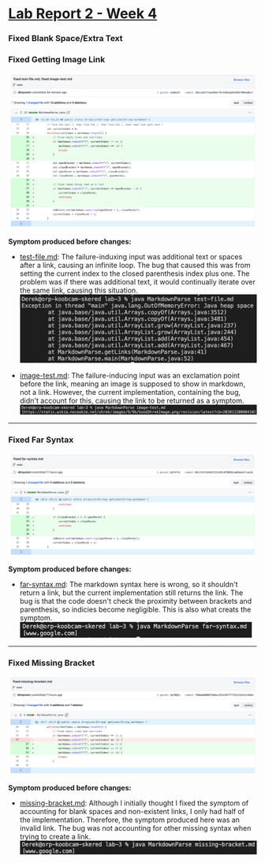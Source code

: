 # [Lab Report 2 - Week 4](https://dklopstein.github.io/cse15l-lab-reports/lab-report-2-week-4.html)


### Fixed Blank Space/Extra Text
### Fixed Getting Image Link

![](lab-report-2-week-4/fixed-space.png)

**Symptom produced before changes:**

- [test-file.md](https://github.com/dklopstein/markdown-parser/blob/main/test-file.md?plain=1): The failure-induxing input was additional text or spaces after a link, causing an infinite loop. The bug that caused this was from setting the current index to the closed parenthesis index plus one. The problem was if there was additional text, it would continually iterate over the same link, causing this situation.
![](lab-report-2-week-4/test-file-symptom.png)

- [image-test.md](https://github.com/dklopstein/markdown-parser/blob/main/image-test.md?plain=1): The failure-inducing input was an exclamation point before the link, meaning an image is supposed to show in markdown, not a link. However, the current implementation, containing the bug, didn't account for this, causing the link to be returned as a symptom. 
![](lab-report-2-week-4/image-test-symptom.png)

---

### Fixed Far Syntax

![](lab-report-2-week-4/fixed-far-syntax.png)

**Symptom produced before changes:**

- [far-syntax.md](https://github.com/dklopstein/markdown-parser/blob/main/far-syntax.md?plain=1): The markdown syntax here is wrong, so it shouldn't return a link, but the current implementation still returns the link. The bug is that the code doesn't check the proximity between brackets and parenthesis, so indicies become negligible. This is also what creats the symptom.        
![](lab-report-2-week-4/far-syntax-symptom.png)

---

### Fixed Missing Bracket

![](lab-report-2-week-4/fixed-missing-bracket.png)

**Symptom produced before changes:**

- [missing-bracket.md](https://github.com/dklopstein/markdown-parser/blob/main/missing-bracket.md?plain=1): Although I initially thought I fixed the symptom of accounting for blank spaces and non-existent links, I only had half of the implementation. Therefore, the symptom produced here was an invalid link. The bug was not accounting for other missing syntax when trying to create a link.        
![](lab-report-2-week-4/missing-bracket-symptom.png)
